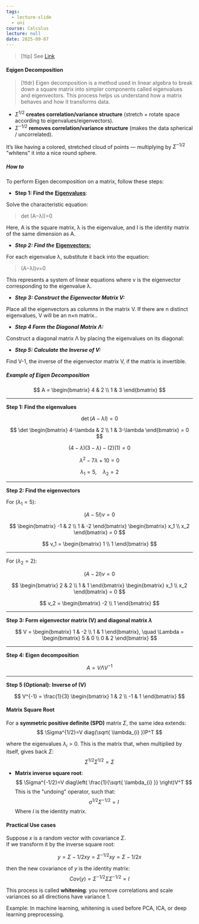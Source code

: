 ```yaml
---
tags:
  - lecture-slide
  - uni
course: Calculus
lecture: null
date: 2025-09-07
---
```

>[!tip] See [Link](https://www.geeksforgeeks.org/engineering-mathematics/eigen-decomposition-of-a-matrix/)

#### Eqigen Decomposition
>[!tldr] Eigen decomposition is a method used in linear algebra to break down a square matrix into simpler components called eigenvalues and eigenvectors. This process helps us understand how a matrix behaves and how it transforms data.
-  $\Sigma^{1/2}$ **creates correlation/variance structure** (stretch + rotate space according to eigenvalues/eigenvectors).
- $\Sigma^{-1/2}$ **removes correlation/variance structure** (makes the data spherical / uncorrelated).

It’s like having a colored, stretched cloud of points — multiplying by $\Sigma^{-1/2}$ "whitens" it into a nice round sphere.

##### How to
To perform Eigen decomposition on a matrix, follow these steps:

- **Step 1: Find the** [**Eigenvalues**](https://www.geeksforgeeks.org/engineering-mathematics/eigen-values/):

Solve the characteristic equation:

> det (A−λI)=0

Here, A is the square matrix, λ is the eigenvalue, and I is the identity matrix of the same dimension as A.

- ***Step 2: Find the*** [**Eigenvectors:**](https://www.geeksforgeeks.org/engineering-mathematics/eigen-values/)

For each eigenvalue λ, substitute it back into the equation:

> (A−λI)v=0

This represents a system of linear equations where v is the eigenvector corresponding to the eigenvalue λ.

- ***Step 3: Construct the Eigenvector Matrix V:***

Place all the eigenvectors as columns in the matrix V. If there are n distinct eigenvalues, V will be an n×n matrix..

- ***Step 4 Form the Diagonal Matrix Λ:***

Construct a diagonal matrix Λ by placing the eigenvalues on its diagonal:

- ***Step 5: Calculate the Inverse of V:***

Find V-1, the inverse of the eigenvector matrix V, if the matrix is invertible.


##### Example of Eigen Decomposition

$$
A = \begin{bmatrix} 4 & 2 \\ 1 & 3 \end{bmatrix}
$$

---

**Step 1: Find the eigenvalues**

$$
\det(A - \lambda I) = 0
$$

$$
\det \begin{bmatrix} 4-\lambda & 2 \\ 1 & 3-\lambda \end{bmatrix} = 0
$$

$$
(4-\lambda)(3-\lambda) - (2)(1) = 0
$$

$$
\lambda^2 - 7\lambda + 10 = 0
$$

$$
\lambda_1 = 5, \quad \lambda_2 = 2
$$

---

**Step 2: Find the eigenvectors**

For $(\lambda_1 = 5)$:

$$
(A - 5I)v = 0
$$

$$
\begin{bmatrix} -1 & 2 \\ 1 & -2 \end{bmatrix}
\begin{bmatrix} x_1 \\ x_2 \end{bmatrix} = 0
$$

$$
v_1 = \begin{bmatrix} 1 \\ 1 \end{bmatrix}
$$

---

For $(\lambda_{2}=2)$:

$$
(A - 2I)v = 0
$$

$$
\begin{bmatrix} 2 & 2 \\ 1 & 1 \end{bmatrix}
\begin{bmatrix} x_1 \\ x_2 \end{bmatrix} = 0
$$

$$
v_2 = \begin{bmatrix} -2 \\ 1 \end{bmatrix}
$$

---

**Step 3: Form eigenvector matrix \(V\) and diagonal matrix $\lambda$**

$$
V = \begin{bmatrix} 1 & -2 \\ 1 & 1 \end{bmatrix}, 
\quad 
\Lambda = \begin{bmatrix} 5 & 0 \\ 0 & 2 \end{bmatrix}
$$

---

**Step 4: Eigen decomposition**

$$
A = V \Lambda V^{-1}
$$

---

**Step 5 (Optional): Inverse of \(V\)**
  
$$
V^{-1} = \frac{1}{3}
\begin{bmatrix} 1 & 2 \\ -1 & 1 \end{bmatrix}
$$


#### Matrix Square Root

For a **symmetric positive definite (SPD)** matrix $\Sigma$, the same idea extends:
$$
\Sigma^{1/2}=V diag(\sqrt{ \lambda_{i} })P^T
$$

where the eigenvalues $\lambda_{i}>0$.
This is the matrix that, when multiplied by itself, gives back $\Sigma$:
$$
\Sigma^{1/2}\Sigma^{1/2}=\Sigma
$$
* **Matrix inverse square root**:
$$
\Sigma^{-1/2}=V diag\left( \frac{1}{\sqrt{ \lambda_{i} }} \right)V^T
$$
This is the "undoing" operator, such that:
$$
\sigma^{1/2}\Sigma^{-1/2}=I
$$
Where $I$ is the identity matrix.


#### Practical Use cases
Suppose $x$ is a random vector with covariance $\Sigma$.  
If we transform it by the inverse square root:

$$
y=Σ−1/2xy = \Sigma^{-1/2} xy=Σ−1/2x
$$

then the new covariance of $y$ is the identity matrix:
$$
Cov(y)=\Sigma^{-1/2}\Sigma \Sigma^{-1/2}= I
$$


This process is called **whitening**: you remove correlations and scale variances so all directions have variance 1.

Example: In machine learning, whitening is used before PCA, ICA, or deep learning preprocessing.
